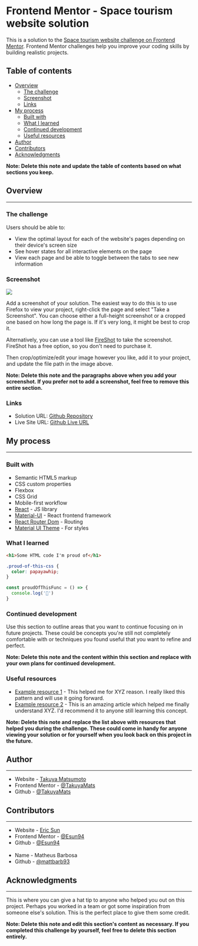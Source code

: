# Frontend Mentor - Space tourism website solution

This is a solution to the [Space tourism website challenge on Frontend Mentor](https://www.frontendmentor.io/challenges/space-tourism-multipage-website-gRWj1URZ3). Frontend Mentor challenges help you improve your coding skills by building realistic projects. 

## Table of contents

- [Overview](#overview)
  - [The challenge](#the-challenge)
  - [Screenshot](#screenshot)
  - [Links](#links)
- [My process](#my-process)
  - [Built with](#built-with)
  - [What I learned](#what-i-learned)
  - [Continued development](#continued-development)
  - [Useful resources](#useful-resources)
- [Author](#author)
- [Contributors](#contributors)
- [Acknowledgments](#acknowledgments)

**Note: Delete this note and update the table of contents based on what sections you keep.**

## Overview
---

### The challenge

Users should be able to:

- View the optimal layout for each of the website's pages depending on their device's screen size
- See hover states for all interactive elements on the page
- View each page and be able to toggle between the tabs to see new information

### Screenshot

![](./screenshot.jpg)

Add a screenshot of your solution. The easiest way to do this is to use Firefox to view your project, right-click the page and select "Take a Screenshot". You can choose either a full-height screenshot or a cropped one based on how long the page is. If it's very long, it might be best to crop it.

Alternatively, you can use a tool like [FireShot](https://getfireshot.com/) to take the screenshot. FireShot has a free option, so you don't need to purchase it. 

Then crop/optimize/edit your image however you like, add it to your project, and update the file path in the image above.

**Note: Delete this note and the paragraphs above when you add your screenshot. If you prefer not to add a screenshot, feel free to remove this entire section.**

### Links

- Solution URL: [Github Repository](https://github.com/TakuyaMats/space-tourism)
- Live Site URL: [Github Live URL](https://takuyamats.github.io/space-tourism/)

## My process
---

### Built with

- Semantic HTML5 markup
- CSS custom properties
- Flexbox
- CSS Grid
- Mobile-first workflow
- [React](https://reactjs.org/) - JS library
- [Material-UI](https://mui.com/) - React frontend framework
- [React Router Dom](https://v5.reactrouter.com/web/guides/quick-start) - Routing
- [Material UI Theme](https://mui.com/material-ui/customization/theming/) - For styles

### What I learned

```html
<h1>Some HTML code I'm proud of</h1>
```
```css
.proud-of-this-css {
  color: papayawhip;
}
```
```js
const proudOfThisFunc = () => {
  console.log('🎉')
}
```

### Continued development

Use this section to outline areas that you want to continue focusing on in future projects. These could be concepts you're still not completely comfortable with or techniques you found useful that you want to refine and perfect.

**Note: Delete this note and the content within this section and replace with your own plans for continued development.**

### Useful resources

- [Example resource 1](https://www.example.com) - This helped me for XYZ reason. I really liked this pattern and will use it going forward.
- [Example resource 2](https://www.example.com) - This is an amazing article which helped me finally understand XYZ. I'd recommend it to anyone still learning this concept.

**Note: Delete this note and replace the list above with resources that helped you during the challenge. These could come in handy for anyone viewing your solution or for yourself when you look back on this project in the future.**

## Author
---

- Website - [Takuya Matsumoto](https://takuyamats.github.io/Reactjs-Portfolio/)
- Frontend Mentor - [@TakuyaMats](https://www.frontendmentor.io/profile/TakuyaMats)
- Github - [@TakuyaMats](https://github.com/TakuyaMats)

## Contributors
---

- Website - [Eric Sun](https://esun94.github.io/Portfolio/)
- Frontend Mentor - [@Esun94](https://www.frontendmentor.io/profile/Esun94)
- Github - [@Esun94](https://github.com/Esun94)
<br><br>
- Name - Matheus Barbosa
- Github - [@mattbarb93](https://github.com/mattbarb93)


## Acknowledgments
---

This is where you can give a hat tip to anyone who helped you out on this project. Perhaps you worked in a team or got some inspiration from someone else's solution. This is the perfect place to give them some credit.

**Note: Delete this note and edit this section's content as necessary. If you completed this challenge by yourself, feel free to delete this section entirely.**
